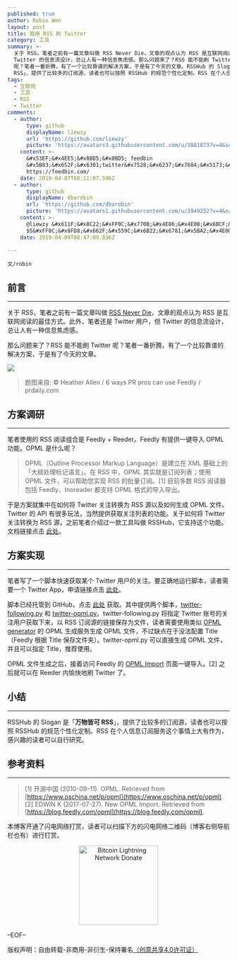 ```yaml
---
published: true
author: Robin Wen
layout: post
title: 我用 RSS 刷 Twitter
category: 工具
summary: >-
  关于 RSS，笔者之前有一篇文章叫做 RSS Never Die，文章的观点认为 RSS 是互联网阅读的最佳方式。此外，笔者还是 Twitter 用户，但
  Twitter 的信息流设计，总让人有一种信息焦虑感。那么问题来了？RSS 能不能刷 Twitter
  呢？笔者一番折腾，有了一个比较靠谱的解决方案，于是有了今天的文章。RSSHub 的 Slogan 是「万物皆可
  RSS」，提供了比较多的订阅源，读者也可以按照 RSSHub 的规范个性化定制。RSS 在个人信息订阅服务这个事情上大有作为，感兴趣的读者可以自行研究。
tags:
  - 互联网
  - 工具
  - RSS
  - Twitter
comments:
  - author:
      type: github
      displayName: liewzy
      url: 'https://github.com/liewzy'
      picture: 'https://avatars3.githubusercontent.com/u/3881873?v=4&s=73'
    content: >-
      &#x53EF;&#x4EE5;&#x8BD5;&#x8BD5; feedbin
      &#x5B83;&#x652F;&#x6301;twitter&#x7528;&#x6237;&#x7684;&#x5173;&#x6CE8;
      https://feedbin.com/
    date: 2019-04-07T08:11:07.596Z
  - author:
      type: github
      displayName: dbarobin
      url: 'https://github.com/dbarobin'
      picture: 'https://avatars1.githubusercontent.com/u/3949252?v=4&s=73'
    content: >-
      @liewzy &#x611F;&#x8C22;&#xFF0C;&#x770B;&#x4E86;&#x4E0B;&#x6BCF;&#x6708;
      $5&#xFF0C;&#x8FD8;&#x662F;&#x559C;&#x6B22;&#x6781;&#x5BA2;&#x4E00;&#x70B9;&#x7684;&#x5904;&#x7406;&#x65B9;&#x5F0F;&#x3002;
    date: 2019-04-09T08:47:09.836Z

---
```


`文/robin`

## 前言
***

关于 RSS，笔者之前有一篇文章叫做 [RSS Never Die](https://dbarobin.com/2019/03/12/rss-never-die)，文章的观点认为 RSS 是互联网阅读的最佳方式。此外，笔者还是 Twitter 用户，但 Twitter 的信息流设计，总让人有一种信息焦虑感。

那么问题来了？RSS 能不能刷 Twitter 呢？笔者一番折腾，有了一个比较靠谱的解决方案，于是有了今天的文章。

![](https://cdn.dbarobin.com/m0JcSk4.png)

> 题图来自: © Heather Allen / 6 ways PR pros can use Feedly / prdaily.com

## 方案调研
***

笔者使用的 RSS 阅读组合是 Feedly + Reeder。Feedly 有提供一键导入 OPML 功能。OPML 是什么呢？

> OPML（Outline Processor Markup Language）是建立在 XML 基础上的「大纲处理标记语言」。在 RSS 中，OPML 其实就是订阅列表；使用 OPML 文件，可以帮助您实现 RSS 的批量订阅。[1] 目前多数 RSS 阅读器包括 Feedly、Inoreader 都支持 OPML 格式的导入导出。

于是方案就集中在如何将 Twitter 关注转换为 RSS 源以及如何生成 OPML 文件。Twitter 的 API 有很多玩法，当然提供获取关注列表的功能。关于如何将 Twitter 关注转换为 RSS 源，之前笔者介绍过一款工具叫做 RSSHub，它支持这个功能。文档链接点击 [此处](https://docs.rsshub.app/#twitter)。

## 方案实现
***

笔者写了一个脚本快速获取某个 Twitter 用户的关注。要正确地运行脚本，读者需要一个 Twitter App，申请链接点击 [此处](https://apps.twitter.com/app/new)。

脚本已经托管到 GitHub，点击 [此处](https://github.com/dbarobin/twitter) 获取。其中提供两个脚本，[twitter-following.py](https://github.com/dbarobin/twitter/blob/master/twitter-following.py) 和 [twitter-opml.py](https://github.com/dbarobin/twitter/blob/master/twitter-opml.py)。twitter-following.py 将指定 Twitter 账号的关注用户获取下来，以 RSS 订阅源的链接保存为文件，读者需要使用类似 [OPML generator](https://opml-gen.ovh) 的 OPML 生成服务生成 OPML 文件，不过缺点在于没法配置 Title（Feedly 根据 Title 保存文件夹）。twitter-opml.py 可以直接生成 OPML 文件，并且可以指定 Title，推荐使用。

OPML 文件生成之后，接着访问 Feedly 的 [OPML Import](https://feedly.com/i/cortex) 页面一键导入。[2] 之后就可以在 Reeder 内愉快地刷 Twitter 了。

## 小结
***

RSSHub 的 Slogan 是「**万物皆可 RSS**」，提供了比较多的订阅源，读者也可以按照 RSSHub 的规范个性化定制。RSS 在个人信息订阅服务这个事情上大有作为，感兴趣的读者可以自行研究。

## 参考资料
***

> [1] 开源中国 (2010-09-11). OPML. Retrieved from [https://www.oschina.net/p/opml](https://www.oschina.net/p/opml).
> [2] EDWIN K (2017-07-27). New OPML Import. Retrieved from [https://blog.feedly.com/opml](https://blog.feedly.com/opml).

本博客开通了闪电网络打赏，读者可以扫描下方的闪电网络二维码（博客右侧导航栏也有）进行打赏。

<center><img title="Bitcoin Lightning Network Donate" width="180" height="180" src="https://lnd.hoo.com/api/generate?openid=TruSwjrK2q57V484Tf0u&isimg=1" alt="Bitcoin Lightning Network Donate"/></center>

–EOF–

版权声明：自由转载-非商用-非衍生-保持署名<a href="http://creativecommons.org/licenses/by-nc-nd/4.0/deed.zh" target="_blank">（创意共享4.0许可证）</a>
